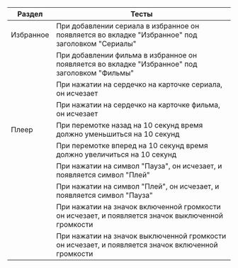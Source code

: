 | Раздел           | Тесты                                                                                             |
|------------------|---------------------------------------------------------------------------------------------------|
| Избранное        | При добавлении сериала в избранное он появляется во вкладке "Избранное" под заголовком "Сериалы"  |
|                  | При добавлении фильма в избранное он появляется во вкладке "Избранное" под заголовком "Фильмы"    |
|                  | При нажатии на сердечко на карточке сериала, он исчезает                                          |
|                  | При нажатии на сердечко на карточке фильма, он исчезает                                           |
| Плеер            | При перемотке назад на 10 секунд время должно уменьшиться на 10 секунд                            |
|                  | При перемотке вперед на 10 секунд время должно увеличиться на 10 секунд                           |
|                  | При нажатии на символ "Пауза", он исчезает, и появляется символ "Плей"                            |
|                  | При нажатии на символ "Плей", он исчезает, и появляется символ "Пауза"                            |
|                  | При нажатии на значок включенной громкости он исчезает, и появляется значок выключенной громкости |
|                  | При нажатии на значок выключенной громкости он исчезает, и появляется значок включенной громкости |